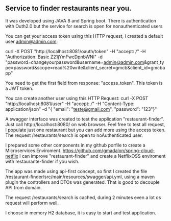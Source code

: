Service to finder restaurants near you.
------------------------------------------

It was developed using JAVA 8 and Spring boot. 
There is authentication with Outh2.0 but the service for search is open for nonauthenticated users

You can get your access token using this HTTP request, I created a default user admin@admin.com:

curl -X POST "http://localhost:8081/oauth/token" -H "accept: */*" -H "Authorization: Basic Z21jYmFwcDpnbWNi" -d "password=changeyourpassword&username=admin@admin.com&grant_type=password&scope=read%20write&client_secret=gmcb&client_id=gmcbapp"

You need to get the first field from response: "access_token". This token is a JWT token. 


You can create another user using this HTTP Request:
curl -X POST "http://localhost:8081/user" -H "accept: */*" -H "Content-Type: application/json" -d "{ \"email\": \"teste@gmail.com\", \"password\": \"123\"}"


A swagger interface was created to test the application "restaurant-finder". Just call http://localhost:8080/ on web browser. Feel free to test all request, I populate just one restaurant but you can 
add more using the access token. The request /restaurants/search is open to noAuthenticated user.

I prepared some other components in my github porfile to create a Microservices Enviroment. https://github.com/gmadalon/spring-cloud-netflix
I can improve "restaurant-finder" and create a NetflixOSS enviroment with restaurante-finder if you wish.


The app was made using api-first concept, so first I created the file /restaurant-finder/src/main/resources/swagger/api.yml, using a maven plugin the controllers and DTOs was generated. That is good to decouple API from domain.

The request /restaurants/search is cached, during 2 minutes even a lot os request will perform well.

I choose in memory H2 database, it is easy to start and test application. 



